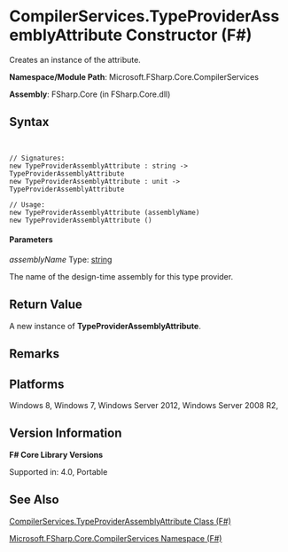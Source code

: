 # CompilerServices.TypeProviderAssemblyAttribute Constructor (F#)

Creates an instance of the attribute.

**Namespace/Module Path**: Microsoft.FSharp.Core.CompilerServices

**Assembly**: FSharp.Core (in FSharp.Core.dll)


## Syntax


```


// Signatures:
new TypeProviderAssemblyAttribute : string -> TypeProviderAssemblyAttribute
new TypeProviderAssemblyAttribute : unit -> TypeProviderAssemblyAttribute

// Usage:
new TypeProviderAssemblyAttribute (assemblyName)
new TypeProviderAssemblyAttribute ()

```



#### Parameters
*assemblyName*
Type:  [string](http://msdn.microsoft.com/en-us/library/12b97856-ec80-4f70-a018-afb0753f755a)


The name of the design-time assembly for this type provider.




## Return Value
A new instance of **TypeProviderAssemblyAttribute**.


## Remarks

## Platforms
Windows 8, Windows 7, Windows Server 2012, Windows Server 2008 R2,


## Version Information
**F# Core Library Versions**

Supported in: 4.0, Portable


## See Also
[CompilerServices.TypeProviderAssemblyAttribute Class &#40;F&#35;&#41;](CompilerServices.TypeProviderAssemblyAttribute+Class+%28FSharp%29.md)

[Microsoft.FSharp.Core.CompilerServices Namespace &#40;F&#35;&#41;](Microsoft.FSharp.Core.CompilerServices+Namespace+%28FSharp%29.md)

